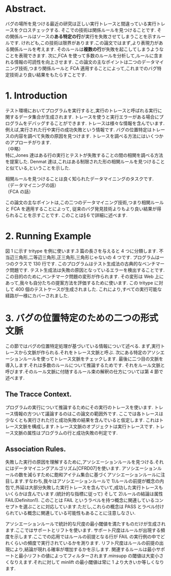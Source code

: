 # Abstract.

バグの場所を見つける最近の研究は正しい実行トレースと間違っている実行トレースをクロスチェックする.
そこでの技術は関係ルールを見つけることです.
その関係ルールはソースの**ある特定の行**が実行を失敗させてしまうことを示すルールです.
けれども,この技術は限界があります.この論文ではまず,より表現力がある関係ルールを考えます.
そのルールは**複数の行**が失敗を起こしてしまうようなことを表現できます.
次に,FCA を使って多数のルールを分析して,ルールに含まれる情報の可読性を向上させます.
この論文の主なポイントは二つのデータマイニング技術,つまり関係ルールと FCA 適用することによって,これまでのバグ特定技術より良い結果をもたらすことです.

# 1. Introduction

テスト環境においてプログラムを実行すると,実行のトレースと呼ばれる実行に関するデータ集合が生成されます.
トレースを使うと実行エラーがある場合にプログラムをデバッグすることができます.
トレースは様々な情報を含んでいます.例えば,実行された行や実行の成功失敗という情報です.
バグの位置特定はトレースの内容を調べて失敗の原因を見つけます.
トレースを調べる方法にはいくつかのアプローチがります.  
（中略）  
特に,Jones 達はある行の実行とテストが失敗することの間の相関を調べる方法を提案した.
Denmat 達は,これはある制限された形の相関ルールを見つけることと似ている,ということを示した.

相関ルールを見つけることは良く知られたデータマイニングのタスクです.  
（データマイニングの話）  
（FCA の話）

この論文の主なポイントは,この二つのデータマイニング技術,つまり相関ルールと FCA を適用することによって,
従来のバグ発見技術よりもより良い結果が得られることを示すことです.
このことは§６で詳細に述べます.

# 2. Running Example

図 1 に示す tritype を例に使います.3 篇の長さを与えると 4 つに分類します.
不当辺三角形,二等辺三角形,正三角形,三角形じゃないの 4 つです.
プログラムは一つのクラスで 130 行です.
このプログラムはテスト生成法の古典的なベンチマーク問題です.
テスト生成法は失敗の原因となっているエラーを検出することです.
この目的のために,ベンチマーク問題の変形が作られます.
その変形は Web 上にあって,我々も自分たちの提案方法を評価するために使います.
この tritype に対して 400 個のテストケースが生成されました.
これにより,すべての実行可能な経路が一様にカバーされました.

# 3. バグの位置特定のための二つの形式文脈

この節ではバグの位置特定処理が基づいている情報について述べる.
まず,実行トレースから文脈が作られる.それをトレース文脈と呼ぶ.
次にある特定のアソシエーションルールを使ってトレース文脈をチェックします.
最後に二つ目の文脈を導入します.それは多数のルールについて推論するためです.
それをルール文脈と呼びます.そのルール文脈に付随するルール束の解釈の仕方については第 4 節で述べます.

## The Tracce Context.

プログラムの実行について推論するためにその実行のトレースを使います.
トレース情報の方ついて議論するのはこの論文の範囲外です.
ここでは各トレースは少なくとも実行された行と成功失敗の結果を含んでいると仮定します.
これはトレース文脈を構成します.トレース文脈のオブジェクトは実行トレースです.
トレース文脈の属性はプログラムの行と成功失敗の判定です.

## Association Rules.

失敗した実行の原因を理解するために,アソシエーションルールを見つける.それにはデータマイニングアルゴリズム[CFRD07]を使います.
アソシエーションルールの数を減らすために飽和アイテム集合に基づくアソシエーションルールに注目します.すなわち,我々はアソシエーションルールで 1)ルールの前提が概念の内包で,外延は大部分失敗した実行トレースを含んでいて,成功した実行トレースもいくらかは含んでいます.(統計的な指標に従って)
そして 2)ルールの結論は属性 FAIL(Definiton1).
このことは FAIL というラベルを持つ概念に関連しているコンセプトを選ぶことに対応しています.ただし,これらの概念は PASS とラベル付けられている概念に関連している可能性もあることに注意しなさい.

アソシエーションルールで統計的な尺度の最小閾値を満たすものだけが生成されます.ここではサポートとリフトを使います.
サポート尺度はルールが出現する頻度を示します.ここでの応用ではルールの前提となる行が FAIL の実行例の中でどれくらいの頻度で実行されているかを測ります.
リフト尺度はルールの前提の出現により,結論が現れる確率が増加するかを示します.
関連するルールは最小サポートと最小リフトの値によってフィルターされます.minsupp の閾値は大変小さくなりえます.それに対して minlift の最小閾値は常に 1 より大きいか等しくなります.
